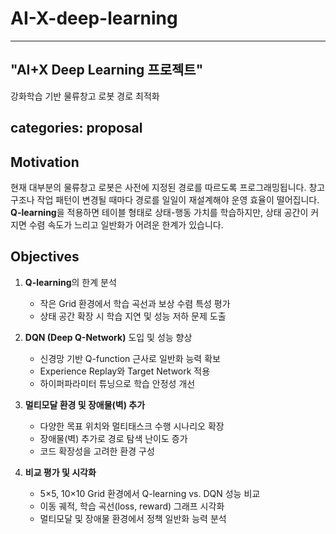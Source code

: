# AI-X-deep-learning
---
"AI+X Deep Learning 프로젝트"
---

강화학습 기반 물류창고 로봇 경로 최적화

categories: proposal
--------------------

## Motivation

현재 대부분의 물류창고 로봇은 사전에 지정된 경로를 따르도록 프로그래밍됩니다.
창고 구조나 작업 패턴이 변경될 때마다 경로를 일일이 재설계해야 운영 효율이 떨어집니다.
**Q-learning**을 적용하면 테이블 형태로 상태-행동 가치를 학습하지만, 상태 공간이 커지면 수렴 속도가 느리고 일반화가 어려운 한계가 있습니다.

## Objectives

1. **Q-learning**의 한계 분석

   * 작은 Grid 환경에서 학습 곡선과 보상 수렴 특성 평가
   * 상태 공간 확장 시 학습 지연 및 성능 저하 문제 도출
2. **DQN (Deep Q-Network)** 도입 및 성능 향상

   * 신경망 기반 Q-function 근사로 일반화 능력 확보
   * Experience Replay와 Target Network 적용
   * 하이퍼파라미터 튜닝으로 학습 안정성 개선
3. **멀티모달 환경 및 장애물(벽) 추가**

   * 다양한 목표 위치와 멀티태스크 수행 시나리오 확장
   * 장애물(벽) 추가로 경로 탐색 난이도 증가
   * 코드 확장성을 고려한 환경 구성
4. **비교 평가 및 시각화**

   * 5×5, 10×10 Grid 환경에서 Q-learning vs. DQN 성능 비교
   * 이동 궤적, 학습 곡선(loss, reward) 그래프 시각화
   * 멀티모달 및 장애물 환경에서 정책 일반화 능력 분석
